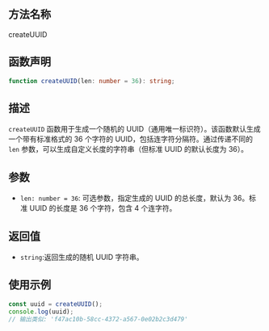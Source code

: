 ## 方法名称

createUUID

## 函数声明

```typescript
function createUUID(len: number = 36): string;
```

## 描述

`createUUID` 函数用于生成一个随机的 UUID（通用唯一标识符）。该函数默认生成一个带有标准格式的 36 个字符的 UUID，包括连字符分隔符。通过传递不同的 `len` 参数，可以生成自定义长度的字符串（但标准 UUID 的默认长度为 36）。

## 参数

- `len: number = 36`: 可选参数，指定生成的 UUID 的总长度，默认为 36。标准 UUID 的长度是 36 个字符，包含 4 个连字符。

## 返回值

- `string`:返回生成的随机 UUID 字符串。

## 使用示例

```javascript
const uuid = createUUID();
console.log(uuid);
// 输出类似: 'f47ac10b-58cc-4372-a567-0e02b2c3d479'
```
